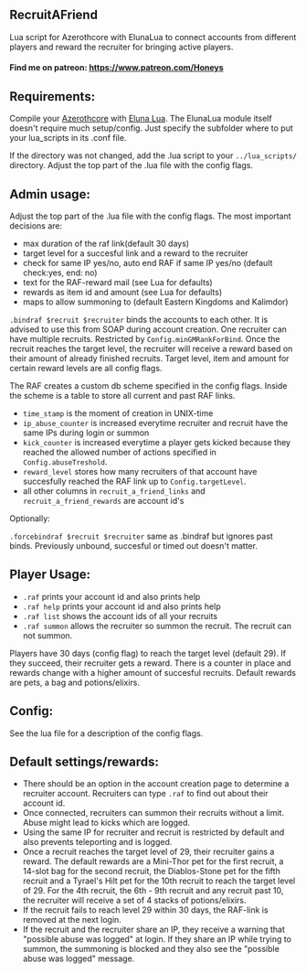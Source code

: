 ## RecruitAFriend
Lua script for Azerothcore with ElunaLua to connect accounts from different players and reward the recruiter for bringing active players.

#### Find me on patreon: https://www.patreon.com/Honeys

## Requirements:
Compile your [Azerothcore](https://github.com/azerothcore/azerothcore-wotlk) with [Eluna Lua](https://www.azerothcore.org/catalogue-details.html?id=131435473).
The ElunaLua module itself doesn't require much setup/config. Just specify the subfolder where to put your lua_scripts in its .conf file.

If the directory was not changed, add the .lua script to your `../lua_scripts/` directory.
Adjust the top part of the .lua file with the config flags.

## Admin usage:
Adjust the top part of the .lua file with the config flags. The most important decisions are:
- max duration of the raf link(default 30 days)
- target level for a succesful link and a reward to the recruiter
- check for same IP yes/no, auto end RAF if same IP yes/no (default check:yes, end: no)
- text for the RAF-reward mail (see Lua for defaults)
- rewards as item id and amount (see Lua for defaults)
- maps to allow summoning to (default Eastern Kingdoms and Kalimdor)

`.bindraf $recruit $recruiter` binds the accounts to each other. It is advised to use this from SOAP during account creation. One recruiter can have multiple recruits. Restricted by `Config.minGMRankForBind`. Once the recruit reaches the target level, the recruiter will receive a reward based on their amount of already finished recruits. Target level, item and amount for certain reward levels are all config flags.

The RAF creates a custom db scheme specified in the config flags. Inside the scheme is a table to store all current and past RAF links.
- `time_stamp` is the moment of creation in UNIX-time
- `ip_abuse_counter` is increased everytime recruiter and recruit have the same IPs during login or summon 
- `kick_counter` is increased everytime a player gets kicked because they reached the allowed number of actions specified in `Config.abuseTreshold`.
- `reward_level` stores how many recruiters of that account have succesfully reached the RAF link up to `Config.targetLevel`.
- all other columns in `recruit_a_friend_links` and `recruit_a_friend_rewards` are account id's

Optionally:

`.forcebindraf $recruit $recruiter` same as .bindraf but ignores past binds. Previously unbound, succesful or timed out doesn't matter.

## Player Usage:
- `.raf`        prints your account id and also prints help
- `.raf help`   prints your account id and also prints help
- `.raf list`   shows the account ids of all your recruits
- `.raf summon` allows the recruiter so summon the recruit. The recruit can not summon.

Players have 30 days (config flag) to reach the target level (default 29). If they succeed, their recruiter gets a reward. There is a counter in place and rewards change with a higher amount of succesful recruits. Default rewards are pets, a bag and potions/elixirs.


## Config:
See the lua file for a description of the config flags.


## Default settings/rewards:
- There should be an option in the account creation page to determine a recruiter account. Recruiters can type `.raf` to find out about their account id.
- Once connected, recruiters can summon their recruits without a limit. Abuse might lead to kicks which are logged.
- Using the same IP for recruiter and recruit is restricted by default and also prevents teleporting and is logged.
- Once a recruit reaches the target level of 29, their recruiter gains a reward. The default rewards are a Mini-Thor pet for the first recruit, a 14-slot bag for the second recruit, the Diablos-Stone pet for the fifth recruit and a Tyrael's Hilt pet for the 10th recruit  to reach the target level of 29. For the 4th recruit, the 6th - 9th recruit and any recruit past 10, the recruiter will receive a set of 4 stacks of potions/elixirs.
- If the recruit fails to reach level 29 within 30 days, the RAF-link is removed at the next login.
- If the recruit and the recruiter share an IP, they receive a warning that "possible abuse was logged" at login. If they share an IP while trying to summon, the summoning is blocked and they also see the "possible abuse was logged" message.
